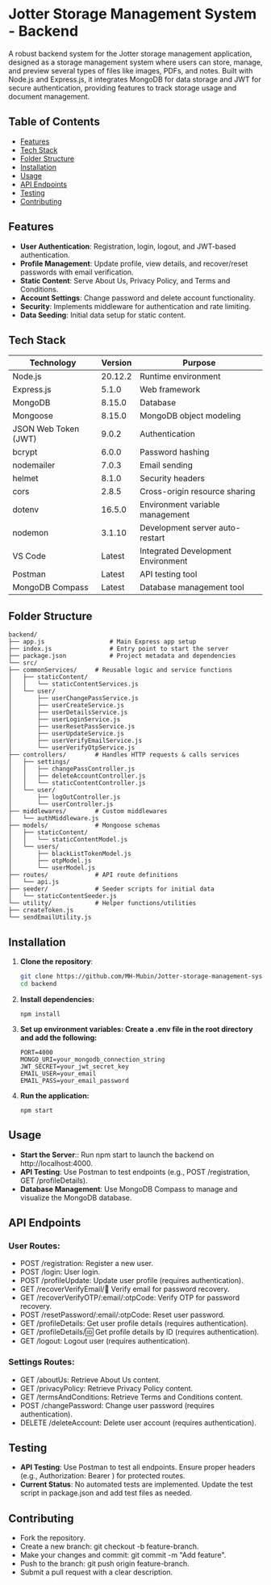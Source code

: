 # Jotter Storage Management System - Backend

A robust backend system for the Jotter storage management application, designed as a storage management system where users can store, manage, and preview several types of files like images, PDFs, and notes. Built with Node.js and Express.js, it integrates MongoDB for data storage and JWT for secure authentication, providing features to track storage usage and document management.

## Table of Contents

- [Features](#features)
- [Tech Stack](#tech-stack)
- [Folder Structure](#folder-structure)
- [Installation](#installation)
- [Usage](#usage)
- [API Endpoints](#api-endpoints)
- [Testing](#testing)
- [Contributing](#contributing)

## Features

- **User Authentication**: Registration, login, logout, and JWT-based authentication.
- **Profile Management**: Update profile, view details, and recover/reset passwords with email verification.
- **Static Content**: Serve About Us, Privacy Policy, and Terms and Conditions.
- **Account Settings**: Change password and delete account functionality.
- **Security**: Implements middleware for authentication and rate limiting.
- **Data Seeding**: Initial data setup for static content.

## Tech Stack

| Technology           | Version | Purpose                            |
| -------------------- | ------- | ---------------------------------- |
| Node.js              | 20.12.2 | Runtime environment                |
| Express.js           | 5.1.0   | Web framework                      |
| MongoDB              | 8.15.0  | Database                           |
| Mongoose             | 8.15.0  | MongoDB object modeling            |
| JSON Web Token (JWT) | 9.0.2   | Authentication                     |
| bcrypt               | 6.0.0   | Password hashing                   |
| nodemailer           | 7.0.3   | Email sending                      |
| helmet               | 8.1.0   | Security headers                   |
| cors                 | 2.8.5   | Cross-origin resource sharing      |
| dotenv               | 16.5.0  | Environment variable management    |
| nodemon              | 3.1.10  | Development server auto-restart    |
| VS Code              | Latest  | Integrated Development Environment |
| Postman              | Latest  | API testing tool                   |
| MongoDB Compass      | Latest  | Database management tool           |

## Folder Structure

```
backend/
├── app.js                  # Main Express app setup
├── index.js                # Entry point to start the server
├── package.json            # Project metadata and dependencies
└── src/
├── commonServices/     # Reusable logic and service functions
│   ├── staticContent/
│   │   └── staticContentServices.js
│   └── user/
│       ├── userChangePassService.js
│       ├── userCreateService.js
│       ├── userDetailsService.js
│       ├── userLoginService.js
│       ├── userResetPassService.js
│       ├── userUpdateService.js
│       ├── userVerifyEmailService.js
│       └── userVerifyOtpService.js
├── controllers/        # Handles HTTP requests & calls services
│   ├── settings/
│   │   ├── changePassController.js
│   │   ├── deleteAccountController.js
│   │   └── staticContentController.js
│   └── user/
│       ├── logOutController.js
│       └── userController.js
├── middlewares/        # Custom middlewares
│   └── authMiddleware.js
├── models/             # Mongoose schemas
│   ├── staticContent/
│   │   └── staticContentModel.js
│   └── users/
│       ├── blackListTokenModel.js
│       ├── otpModel.js
│       └── userModel.js
├── routes/             # API route definitions
│   └── api.js
├── seeder/             # Seeder scripts for initial data
│   └── staticContentSeeder.js
└── utility/            # Helper functions/utilities
├── createToken.js
└── sendEmailUtility.js
```

## Installation

1. **Clone the repository**:
   ```bash
   git clone https://github.com/MH-Mubin/Jotter-storage-management-system.git
   cd backend
   ```
2. **Install dependencies:**

   ```
   npm install
   ```

3. **Set up environment variables: Create a .env file in the root directory and add the following:**

   ```
   PORT=4000
   MONGO_URI=your_mongodb_connection_string
   JWT_SECRET=your_jwt_secret_key
   EMAIL_USER=your_email
   EMAIL_PASS=your_email_password
   ```

4. **Run the application:**

   ```
   npm start
   ```

## Usage

- **Start the Server**:: Run npm start to launch the backend on http://localhost:4000.
- **API Testing**: Use Postman to test endpoints (e.g., POST /registration, GET /profileDetails).
- **Database Management**: Use MongoDB Compass to manage and visualize the MongoDB database.

## API Endpoints

### User Routes:

- POST /registration: Register a new user.
- POST /login: User login.
- POST /profileUpdate: Update user profile (requires authentication).
- GET /recoverVerifyEmail/:email: Verify email for password recovery.
- GET /recoverVerifyOTP/:email/:otpCode: Verify OTP for password recovery.
- POST /resetPassword/:email/:otpCode: Reset user password.
- GET /profileDetails: Get user profile details (requires authentication).
- GET /profileDetails/:id: Get profile details by ID (requires authentication).
- GET /logout: Logout user (requires authentication).

### Settings Routes:

- GET /aboutUs: Retrieve About Us content.
- GET /privacyPolicy: Retrieve Privacy Policy content.
- GET /termsAndConditions: Retrieve Terms and Conditions content.
- POST /changePassword: Change user password (requires authentication).
- DELETE /deleteAccount: Delete user account (requires authentication).

## Testing

- **API Testing**: Use Postman to test all endpoints. Ensure proper headers (e.g., Authorization: Bearer <token>) for protected routes.
- **Current Status**: No automated tests are implemented. Update the test script in package.json and add test files as needed.

## Contributing

- Fork the repository.
- Create a new branch: git checkout -b feature-branch.
- Make your changes and commit: git commit -m "Add feature".
- Push to the branch: git push origin feature-branch.
- Submit a pull request with a clear description.
